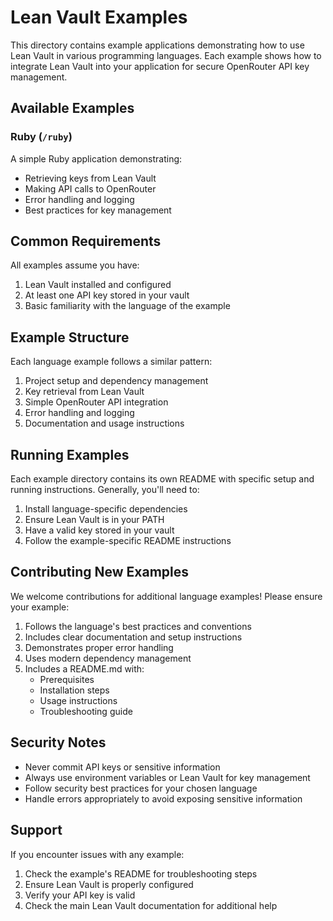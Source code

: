 # Lean Vault Examples

This directory contains example applications demonstrating how to use Lean Vault in various programming languages. Each example shows how to integrate Lean Vault into your application for secure OpenRouter API key management.

## Available Examples

### Ruby (`/ruby`)
A simple Ruby application demonstrating:
- Retrieving keys from Lean Vault
- Making API calls to OpenRouter
- Error handling and logging
- Best practices for key management

## Common Requirements

All examples assume you have:
1. Lean Vault installed and configured
2. At least one API key stored in your vault
3. Basic familiarity with the language of the example

## Example Structure

Each language example follows a similar pattern:
1. Project setup and dependency management
2. Key retrieval from Lean Vault
3. Simple OpenRouter API integration
4. Error handling and logging
5. Documentation and usage instructions

## Running Examples

Each example directory contains its own README with specific setup and running instructions. Generally, you'll need to:

1. Install language-specific dependencies
2. Ensure Lean Vault is in your PATH
3. Have a valid key stored in your vault
4. Follow the example-specific README instructions

## Contributing New Examples

We welcome contributions for additional language examples! Please ensure your example:

1. Follows the language's best practices and conventions
2. Includes clear documentation and setup instructions
3. Demonstrates proper error handling
4. Uses modern dependency management
5. Includes a README.md with:
   - Prerequisites
   - Installation steps
   - Usage instructions
   - Troubleshooting guide

## Security Notes

- Never commit API keys or sensitive information
- Always use environment variables or Lean Vault for key management
- Follow security best practices for your chosen language
- Handle errors appropriately to avoid exposing sensitive information

## Support

If you encounter issues with any example:
1. Check the example's README for troubleshooting steps
2. Ensure Lean Vault is properly configured
3. Verify your API key is valid
4. Check the main Lean Vault documentation for additional help 
